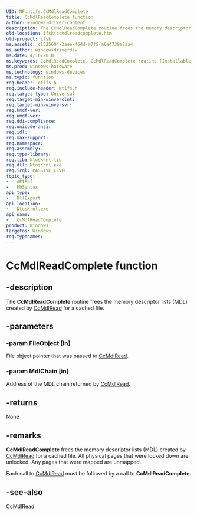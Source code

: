 ```yaml
---
UID: NF:ntifs.CcMdlReadComplete
title: CcMdlReadComplete function
author: windows-driver-content
description: The CcMdlReadComplete routine frees the memory descriptor lists (MDL) created by CcMdlRead for a cached file.
old-location: ifsk\ccmdlreadcomplete.htm
old-project: ifsk
ms.assetid: c1525604-3aee-464d-a7f5-a6a4739a2aa4
ms.author: windowsdriverdev
ms.date: 4/16/2018
ms.keywords: CcMdlReadComplete, CcMdlReadComplete routine [Installable File System Drivers], ccref_9739ef62-748c-43c6-ae79-ae54f2358368.xml, ifsk.ccmdlreadcomplete, ntifs/CcMdlReadComplete
ms.prod: windows-hardware
ms.technology: windows-devices
ms.topic: function
req.header: ntifs.h
req.include-header: Ntifs.h
req.target-type: Universal
req.target-min-winverclnt: 
req.target-min-winversvr: 
req.kmdf-ver: 
req.umdf-ver: 
req.ddi-compliance: 
req.unicode-ansi: 
req.idl: 
req.max-support: 
req.namespace: 
req.assembly: 
req.type-library: 
req.lib: NtosKrnl.lib
req.dll: NtosKrnl.exe
req.irql: PASSIVE_LEVEL
topic_type:
-	APIRef
-	kbSyntax
api_type:
-	DllExport
api_location:
-	NtosKrnl.exe
api_name:
-	CcMdlReadComplete
product: Windows
targetos: Windows
req.typenames: 
---
```


# CcMdlReadComplete function


## -description


The <b>CcMdlReadComplete</b> routine frees the memory descriptor lists (MDL) created by <a href="https://msdn.microsoft.com/library/windows/hardware/ff539159">CcMdlRead</a> for a cached file.


## -parameters




### -param FileObject [in]

File object pointer that was passed to <a href="https://msdn.microsoft.com/library/windows/hardware/ff539159">CcMdlRead</a>.


### -param MdlChain [in]

Address of the MDL chain returned by <a href="https://msdn.microsoft.com/library/windows/hardware/ff539159">CcMdlRead</a>.


## -returns



None




## -remarks



<b>CcMdlReadComplete</b> frees the memory descriptor lists (MDL) created by <a href="https://msdn.microsoft.com/library/windows/hardware/ff539159">CcMdlRead</a> for a cached file. All physical pages that were locked down are unlocked. Any pages that were mapped are unmapped.

Each call to <a href="https://msdn.microsoft.com/library/windows/hardware/ff539159">CcMdlRead</a> must be followed by a call to <b>CcMdlReadComplete</b>.




## -see-also




<a href="https://msdn.microsoft.com/library/windows/hardware/ff539159">CcMdlRead</a>
 

 

